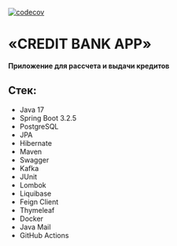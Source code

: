 [![codecov](https://codecov.io/gh/RimmaAgabekova/credit-bank-app/graph/badge.svg?token=5D7UXC14UC)](https://codecov.io/gh/RimmaAgabekova/credit-bank-app)

# «CREDIT BANK APP»

**Приложение для рассчета и выдачи кредитов**

## Стек:

- Java 17
- Spring Boot 3.2.5
- PostgreSQL
- JPA
- Hibernate
- Maven
- Swagger
- Kafka
- JUnit
- Lombok
- Liquibase
- Feign Client
- Thymeleaf
- Docker
- Java Mail
- GitHub Actions
